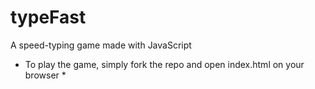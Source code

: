 # typeFast
A speed-typing game made with JavaScript
* To play the game, simply fork the repo and open index.html on your browser *

